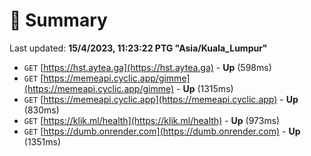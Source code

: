 # 📖 Summary
Last updated: **15/4/2023, 11:23:22 PTG "Asia/Kuala_Lumpur"**

- `GET` [https://hst.aytea.ga](https://hst.aytea.ga) - **Up** (598ms)
- `GET` [https://memeapi.cyclic.app/gimme](https://memeapi.cyclic.app/gimme) - **Up** (1315ms)
- `GET` [https://memeapi.cyclic.app](https://memeapi.cyclic.app) - **Up** (830ms)
- `GET` [https://klik.ml/health](https://klik.ml/health) - **Up** (973ms)
- `GET` [https://dumb.onrender.com](https://dumb.onrender.com) - **Up** (1351ms)
